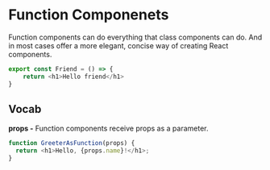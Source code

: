 # Function Componenets
Function components can do everything that class components can do. And in most cases
offer a more elegant, concise way of creating React components.

```JavaScript
export const Friend = () => {
    return <h1>Hello friend</h1>
}
```
## Vocab
**props -** Function components receive props as a parameter.

```JavaScript
function GreeterAsFunction(props) {
  return <h1>Hello, {props.name}!</h1>;
}
```

